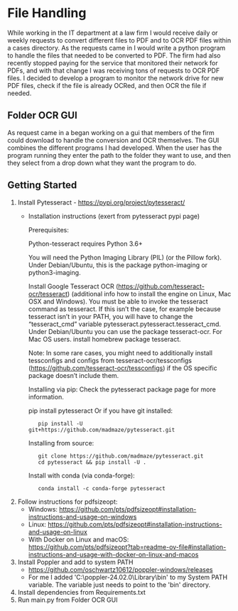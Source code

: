 # File Handling
While working in the IT department at a law firm I would receive daily or weekly requests to convert different files to PDF and to OCR PDF files within a cases directory. As the requests came in I would write a python program to handle the files that needed to be converted to PDF. The firm had also recently stopped paying for the service that monitored their network for PDFs, and with that change I was receiving tons of requests to OCR PDF files. I decided to develop a program to monitor the network drive for new PDF files, check if the file is already OCRed, and then OCR the file if needed.
## Folder OCR GUI
As request came in a began working on a gui that members of the firm could download to handle the conversion and OCR themselves. The GUI combines the different programs I had developed. When the user has the program running they enter the path to the folder they want to use, and then they select from a drop down what they want the program to do. 
## Getting Started
1. Install Pytesseract - https://pypi.org/project/pytesseract/
   - Installation instructions (exert from pytesseract pypi page)

        Prerequisites:
        
        Python-tesseract requires Python 3.6+
        
        You will need the Python Imaging Library (PIL) (or the Pillow fork). Under Debian/Ubuntu, this is the package python-imaging or python3-imaging.
        
        Install Google Tesseract OCR (https://github.com/tesseract-ocr/tesseract) (additional info how to install the engine on Linux, Mac OSX and Windows). You must be able to invoke the tesseract command as tesseract. If this isn’t the case, for example because tesseract isn’t in your PATH, you will have to change the “tesseract_cmd” variable pytesseract.pytesseract.tesseract_cmd. Under Debian/Ubuntu you can use the package tesseract-ocr. For Mac OS users. install homebrew package tesseract.
        
        Note: In some rare cases, you might need to additionally install tessconfigs and configs from tesseract-ocr/tessconfigs (https://github.com/tesseract-ocr/tessconfigs) if the OS specific package doesn’t include them.
        
        Installing via pip:
        Check the pytesseract package page for more information.
        
        pip install pytesseract
        Or if you have git installed:
     ```
        pip install -U git+https://github.com/madmaze/pytesseract.git
     ```
        Installing from source:
     ```
        git clone https://github.com/madmaze/pytesseract.git
        cd pytesseract && pip install -U .
     ```
        Install with conda (via conda-forge):
     ```
        conda install -c conda-forge pytesseract
     ```
2. Follow instructions for pdfsizeopt:
    - Windows: https://github.com/pts/pdfsizeopt#installation-instructions-and-usage-on-windows
    - Linux: https://github.com/pts/pdfsizeopt#installation-instructions-and-usage-on-linux
    - With Docker on Linux and macOS: https://github.com/pts/pdfsizeopt?tab=readme-ov-file#installation-instructions-and-usage-with-docker-on-linux-and-macos
3. Install Poppler and add to system PATH
   - https://github.com/oschwartz10612/poppler-windows/releases
   - For me I added 'C:\poppler-24.02.0\Library\bin' to my System PATH variable. The variable just needs to point to the 'bin' directory.
5. Install dependencies from Requirements.txt
6. Run main.py from Folder OCR GUI
